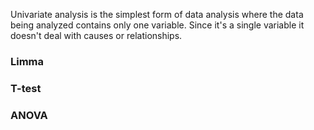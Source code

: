 
Univariate analysis is the simplest form of data analysis where the data being analyzed contains only one variable. Since it's a single variable it doesn't deal with causes or relationships.   

### Limma

### T-test

### ANOVA


